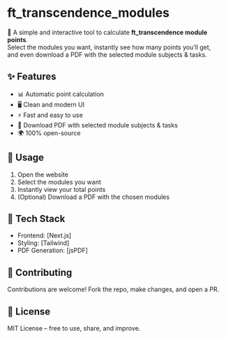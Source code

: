 # ft_transcendence_modules  

🎯 A simple and interactive tool to calculate **ft_transcendence module points**.  
Select the modules you want, instantly see how many points you’ll get,  
and even download a PDF with the selected module subjects & tasks.  

## ✨ Features  
- 📊 Automatic point calculation  
- 🖥️ Clean and modern UI  
- ⚡ Fast and easy to use  
- 📄 Download PDF with selected module subjects & tasks  
- 🌍 100% open-source  

## 🚀 Usage  
1. Open the website  
2. Select the modules you want  
3. Instantly view your total points  
4. (Optional) Download a PDF with the chosen modules  

## 🔧 Tech Stack  
- Frontend: [Next.js]
- Styling: [Tailwind]
- PDF Generation: [jsPDF]

## 🤝 Contributing  
Contributions are welcome! Fork the repo, make changes, and open a PR.  

## 📜 License  
MIT License – free to use, share, and improve.  
